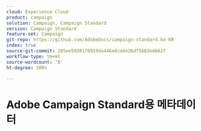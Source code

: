 ```yaml
---
cloud: Experience Cloud
product: campaign
solution: Campaign, Campaign Standard
version: Campaign Standard
feature-set: Campaign
git-repo: https://github.com/AdobeDocs/campaign-standard.ko-KR
index: true
source-git-commit: 205ee59501769194a446edcd4e26df5683ed6627
workflow-type: tm+mt
source-wordcount: '6'
ht-degree: 100%

---
```



# Adobe Campaign Standard용 메타데이터
